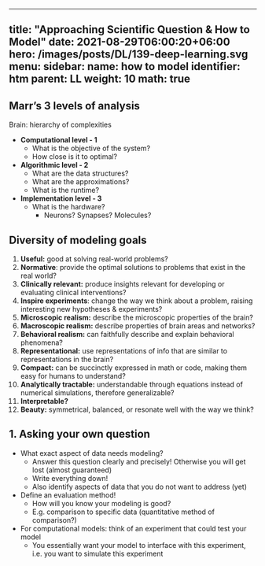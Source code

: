 ---
title: "Approaching Scientific Question & How to Model"
date: 2021-08-29T06:00:20+06:00
hero: /images/posts/DL/139-deep-learning.svg
menu:
  sidebar:
    name: how to model
    identifier: htm
    parent: LL
    weight: 10
math: true
------

## Marr’s 3 levels of analysis
Brain: hierarchy of complexities
- **Computational level - 1** 
  - What is the objective of the system?
  - How close is it to optimal?
- **Algorithmic level - 2**
  - What are the data structures?
  - What are the approximations?
  - What is the runtime?
- **Implementation level - 3**
  - What is the hardware? 
    - Neurons? Synapses? Molecules?

##  Diversity of modeling goals
1. **Useful:** good at solving real-world problems?
2. **Normative**: provide the optimal solutions to problems that exist in the real world?
3. **Clinically relevant:** produce insights relevant for developing or evaluating clinical interventions?
4. **Inspire experiments**: change the way we think about a problem, raising interesting new hypotheses & experiments?
5. **Microscopic realism:** describe the microscopic properties of the brain?
6. **Macroscopic realism:** describe properties of brain areas and networks?
7. **Behavioral realism:** can faithfully describe and explain behavioral phenomena?
8. **Representational:** use representations of info that are similar to representations in the brain?
9. **Compact:** can be succinctly expressed in math or code, making them easy for humans to understand?
10. **Analytically tractable:** understandable through equations instead of numerical simulations, therefore generalizable?
11. **Interpretable?**
12. **Beauty:** symmetrical, balanced, or resonate well with the way we think?

## 1. Asking your own question
- What exact aspect of data needs modeling?
    - Answer this question clearly and precisely! Otherwise you will get lost (almost guaranteed)
    - Write everything down!
    - Also identify aspects of data that you do not want to address (yet)
- Define an evaluation method!
    - How will you know your modeling is good?
    - E.g. comparison to specific data (quantitative method of comparison?)
- For computational models: think of an experiment that could test your model
    - You essentially want your model to interface with this experiment, i.e. you want to simulate this experiment

